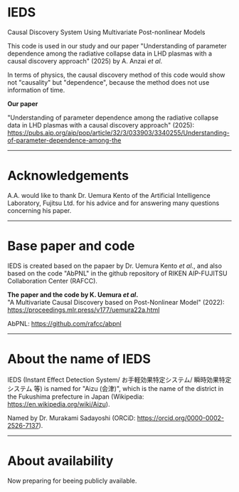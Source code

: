 # IEDS
Causal Discovery System Using Multivariate Post-nonlinear Models

This code is used in our study and our paper "Understanding of parameter dependence among the radiative collapse data in LHD plasmas with a causal discovery approach" (2025) by A. Anzai *et al*.

In terms of physics, the causal discovery method of this code would show not "causality" but "dependence", because the method does not use information of time.

**Our paper**

"Understanding of parameter dependence among the radiative collapse data in LHD plasmas with a causal discovery approach" (2025):
https://pubs.aip.org/aip/pop/article/32/3/033903/3340255/Understanding-of-parameter-dependence-among-the

------------------------------------------------------------------------
# Acknowledgements

A.A. would like to thank Dr. Uemura Kento of the Artificial Intelligence Laboratory, Fujitsu Ltd. for his advice and for answering many questions concerning his paper.

------------------------------------------------------------------------
# Base paper and code

IEDS is created based on the papaer by Dr. Uemura Kento *et al*., and also based on the code "AbPNL" in the github repository of RIKEN AIP-FUJITSU Collaboration Center (RAFCC).

**The paper and the code by K. Uemura *et al*.** <br>
"A Multivariate Causal Discovery based on Post-Nonlinear Model" (2022): <br>
https://proceedings.mlr.press/v177/uemura22a.html

AbPNL: https://github.com/rafcc/abpnl

-------------------------------------------------------------------------
# About the name of IEDS
IEDS (Instant Effect Detection System/ お手軽効果特定システム/ 瞬時効果特定システム 等) is named for "Aizu (会津)", which is the name of the district in the Fukushima prefecture in Japan (Wikipedia: https://en.wikipedia.org/wiki/Aizu).

Named by Dr. Murakami Sadayoshi (ORCiD: https://orcid.org/0000-0002-2526-7137).

------------------------------------------------------------------------
# About availability
Now preparing for beeing publicly available.
